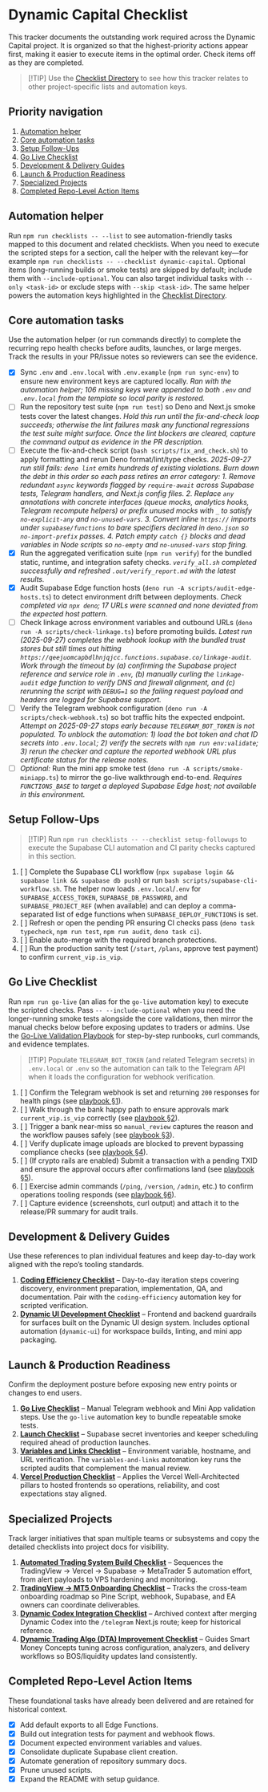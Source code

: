 # Dynamic Capital Checklist

This tracker documents the outstanding work required across the Dynamic Capital
project. It is organized so that the highest-priority actions appear first,
making it easier to execute items in the optimal order. Check items off as they
are completed.

> [!TIP] Use the [Checklist Directory](./CHECKLISTS.md) to see how this tracker
> relates to other project-specific lists and automation keys.

## Priority navigation

1. [Automation helper](#automation-helper)
2. [Core automation tasks](#core-automation-tasks)
3. [Setup Follow-Ups](#setup-follow-ups)
4. [Go Live Checklist](#go-live-checklist)
5. [Development & Delivery Guides](#development--delivery-guides)
6. [Launch & Production Readiness](#launch--production-readiness)
7. [Specialized Projects](#specialized-projects)
8. [Completed Repo-Level Action Items](#completed-repo-level-action-items)

## Automation helper

Run `npm run checklists -- --list` to see automation-friendly tasks mapped to
this document and related checklists. When you need to execute the scripted
steps for a section, call the helper with the relevant key—for example
`npm run checklists -- --checklist dynamic-capital`. Optional items
(long-running builds or smoke tests) are skipped by default; include them with
`--include-optional`. You can also target individual tasks with
`--only <task-id>` or exclude steps with `--skip <task-id>`. The same helper
powers the automation keys highlighted in the
[Checklist Directory](./CHECKLISTS.md).

## Core automation tasks

Use the automation helper (or run commands directly) to complete the recurring
repo health checks before audits, launches, or large merges. Track the results
in your PR/issue notes so reviewers can see the evidence.

- [x] Sync `.env` and `.env.local` with `.env.example` (`npm run sync-env`) to
      ensure new environment keys are captured locally. _Ran with the automation
      helper; 106 missing keys were appended to both `.env` and `.env.local`
      from the template so local parity is restored._
- [ ] Run the repository test suite (`npm run test`) so Deno and Next.js smoke
      tests cover the latest changes. _Hold this run until the fix-and-check
      loop succeeds; otherwise the lint failures mask any functional
      regressions the test suite might surface. Once the lint blockers are
      cleared, capture the command output as evidence in the PR description._
- [ ] Execute the fix-and-check script (`bash scripts/fix_and_check.sh`) to
      apply formatting and rerun Deno format/lint/type checks. _2025-09-27 run
      still fails: `deno lint` emits hundreds of existing violations. Burn
      down the debt in this order so each pass retires an error category:
      1. Remove redundant `async` keywords flagged by `require-await` across
         Supabase tests, Telegram handlers, and Next.js config files.
      2. Replace `any` annotations with concrete interfaces (queue mocks,
         analytics hooks, Telegram recompute helpers) or prefix unused mocks
         with `_` to satisfy `no-explicit-any` and `no-unused-vars`.
      3. Convert inline `https://` imports under `supabase/functions` to bare
         specifiers declared in `deno.json` so `no-import-prefix` passes.
      4. Patch empty `catch {}` blocks and dead variables in Node scripts so
         `no-empty` and `no-unused-vars` stop firing._
- [x] Run the aggregated verification suite (`npm run verify`) for the bundled
      static, runtime, and integration safety checks. _`verify_all.sh` completed
      successfully and refreshed `.out/verify_report.md` with the latest
      results._
- [x] Audit Supabase Edge function hosts
      (`deno run -A scripts/audit-edge-hosts.ts`) to detect environment drift
      between deployments. _Check completed via `npx deno`; 17 URLs were scanned
      and none deviated from the expected host pattern._
- [ ] Check linkage across environment variables and outbound URLs
      (`deno run -A scripts/check-linkage.ts`) before promoting builds. _Latest
      run (2025-09-27) completes the webhook lookup with the bundled trust
      stores but still times out hitting
      `https://qeejuomcapbdlhnjqjcc.functions.supabase.co/linkage-audit`. Work
      through the timeout by (a) confirming the Supabase project reference and
      service role in `.env`, (b) manually curling the `linkage-audit` edge
      function to verify DNS and firewall alignment, and (c) rerunning the
      script with `DEBUG=1` so the failing request payload and headers are
      logged for Supabase support._
- [ ] Verify the Telegram webhook configuration
      (`deno run -A scripts/check-webhook.ts`) so bot traffic hits the expected
      endpoint. _Attempt on 2025-09-27 stops early because `TELEGRAM_BOT_TOKEN`
      is not populated. To unblock the automation: 1) load the bot token and
      chat ID secrets into `.env.local`; 2) verify the secrets with
      `npm run env:validate`; 3) rerun the checker and capture the reported
      webhook URL plus certificate status for the release notes._
- [ ] _Optional:_ Run the mini app smoke test
      (`deno run -A scripts/smoke-miniapp.ts`) to mirror the go-live walkthrough
      end-to-end. _Requires `FUNCTIONS_BASE` to target a deployed Supabase Edge
      host; not available in this environment._

## Setup Follow-Ups

> [!TIP] Run `npm run checklists -- --checklist setup-followups` to execute the
> Supabase CLI automation and CI parity checks captured in this section.

1. [ ] Complete the Supabase CLI workflow
       (`npx supabase login && supabase link && supabase db push`) or run
       `bash scripts/supabase-cli-workflow.sh`. The helper now loads
       `.env.local`/`.env` for `SUPABASE_ACCESS_TOKEN`,
       `SUPABASE_DB_PASSWORD`, and `SUPABASE_PROJECT_REF` (when available) and
       can deploy a comma-separated list of edge functions when
       `SUPABASE_DEPLOY_FUNCTIONS` is set.
2. [ ] Refresh or open the pending PR ensuring CI checks pass
       (`deno task typecheck`, `npm run test`, `npm run audit`, `deno task ci`).
3. [ ] Enable auto-merge with the required branch protections.
4. [ ] Run the production sanity test (`/start`, `/plans`, approve test payment)
       to confirm `current_vip.is_vip`.

## Go Live Checklist

Run `npm run go-live` (an alias for the `go-live` automation key) to execute the
scripted checks. Pass `-- --include-optional` when you need the longer-running
smoke tests alongside the core validations, then mirror the manual checks below
before exposing updates to traders or admins. Use the
[Go-Live Validation Playbook](./go-live-validation-playbook.md) for step-by-step
runbooks, curl commands, and evidence templates.

> [!TIP] Populate `TELEGRAM_BOT_TOKEN` (and related Telegram secrets) in
> `.env.local` or `.env` so the automation can talk to the Telegram API when it
> loads the configuration for webhook verification.

1. [ ] Confirm the Telegram webhook is set and returning `200` responses for
       health pings (see
       [playbook §1](./go-live-validation-playbook.md#1-telegram-webhook-health)).
2. [ ] Walk through the bank happy path to ensure approvals mark
       `current_vip.is_vip` correctly (see
       [playbook §2](./go-live-validation-playbook.md#2-bank-approvals--happy-path)).
3. [ ] Trigger a bank near-miss so `manual_review` captures the reason and the
       workflow pauses safely (see
       [playbook §3](./go-live-validation-playbook.md#3-bank-approvals--near-miss)).
4. [ ] Verify duplicate image uploads are blocked to prevent bypassing
       compliance checks (see
       [playbook §4](./go-live-validation-playbook.md#4-duplicate-receipt-safeguard)).
5. [ ] (If crypto rails are enabled) Submit a transaction with a pending TXID
       and ensure the approval occurs after confirmations land (see
       [playbook §5](./go-live-validation-playbook.md#5-crypto-txid-confirmations-if-enabled)).
6. [ ] Exercise admin commands (`/ping`, `/version`, `/admin`, etc.) to confirm
       operations tooling responds (see
       [playbook §6](./go-live-validation-playbook.md#6-admin-command-smoke-test)).
7. [ ] Capture evidence (screenshots, curl output) and attach it to the
       release/PR summary for audit trails.

## Development & Delivery Guides

Use these references to plan individual features and keep day-to-day work
aligned with the repo’s tooling standards.

1. **[Coding Efficiency Checklist](./coding-efficiency-checklist.md)** –
   Day-to-day iteration steps covering discovery, environment preparation,
   implementation, QA, and documentation. Pair with the `coding-efficiency`
   automation key for scripted verification.
2. **[Dynamic UI Development Checklist](./dynamic-ui-development-checklist.md)**
   – Frontend and backend guardrails for surfaces built on the Dynamic UI design
   system. Includes optional automation (`dynamic-ui`) for workspace builds,
   linting, and mini app packaging.

## Launch & Production Readiness

Confirm the deployment posture before exposing new entry points or changes to
end users.

1. **[Go Live Checklist](#go-live-checklist)** – Manual Telegram webhook and
   Mini App validation steps. Use the `go-live` automation key to bundle
   repeatable smoke tests.
2. **[Launch Checklist](./LAUNCH_CHECKLIST.md)** – Supabase secret inventories
   and keeper scheduling required ahead of production launches.
3. **[Variables and Links Checklist](./VARIABLES_AND_LINKS_CHECKLIST.md)** –
   Environment variable, hostname, and URL verification. The
   `variables-and-links` automation key runs the scripted audits that complement
   the manual review.
4. **[Vercel Production Checklist](./VERCEL_PRODUCTION_CHECKLIST.md)** – Applies
   the Vercel Well-Architected pillars to hosted frontends so operations,
   reliability, and cost expectations stay aligned.

## Specialized Projects

Track larger initiatives that span multiple teams or subsystems and copy the
detailed checklists into project docs for visibility.

1. **[Automated Trading System Build Checklist](./automated-trading-checklist.md)**
   – Sequences the TradingView → Vercel → Supabase → MetaTrader 5 automation
   effort, from alert payloads to VPS hardening and monitoring.
2. **[TradingView → MT5 Onboarding Checklist](./TRADINGVIEW_MT5_ONBOARDING_CHECKLIST.md)**
   – Tracks the cross-team onboarding roadmap so Pine Script, webhook, Supabase,
   and EA owners can coordinate deliverables.
3. **[Dynamic Codex Integration Checklist](./dynamic_codex_integration_checklist.md)**
   – Archived context after merging Dynamic Codex into the `/telegram` Next.js
   route; keep for historical reference.
4. **[Dynamic Trading Algo (DTA) Improvement Checklist](./dynamic-trading-algo-improvement-checklist.md)**
   – Guides Smart Money Concepts tuning across configuration, analyzers, and
   delivery workflows so BOS/liquidity updates land consistently.

## Completed Repo-Level Action Items

These foundational tasks have already been delivered and are retained for
historical context.

- [x] Add default exports to all Edge Functions.
- [x] Build out integration tests for payment and webhook flows.
- [x] Document expected environment variables and values.
- [x] Consolidate duplicate Supabase client creation.
- [x] Automate generation of repository summary docs.
- [x] Prune unused scripts.
- [x] Expand the README with setup guidance.
